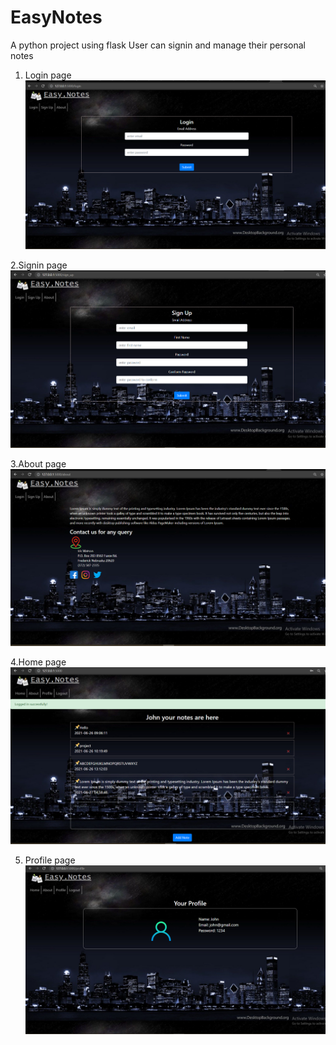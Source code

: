 # EasyNotes
A python project using flask
User can signin and manage their personal notes

1. Login page 
![alt text](screenshots/1.login.png)

2.Signin page
![alt text](screenshots/2.signin.png)

3.About page
![alt text](screenshots/3.about.png)

4.Home page
![alt text](screenshots/4.home.png)

5. Profile page
![alt text](screenshots/5.profile.png)
